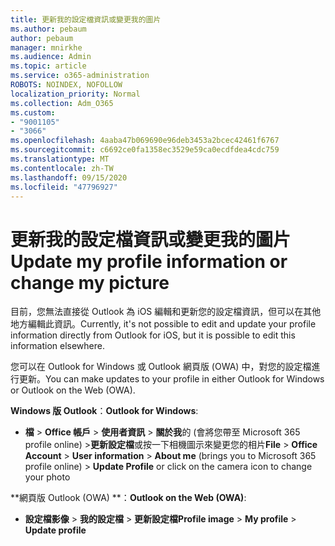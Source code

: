 ```yaml
---
title: 更新我的設定檔資訊或變更我的圖片
ms.author: pebaum
author: pebaum
manager: mnirkhe
ms.audience: Admin
ms.topic: article
ms.service: o365-administration
ROBOTS: NOINDEX, NOFOLLOW
localization_priority: Normal
ms.collection: Adm_O365
ms.custom:
- "9001105"
- "3066"
ms.openlocfilehash: 4aaba47b069690e96deb3453a2bcec42461f6767
ms.sourcegitcommit: c6692ce0fa1358ec3529e59ca0ecdfdea4cdc759
ms.translationtype: MT
ms.contentlocale: zh-TW
ms.lasthandoff: 09/15/2020
ms.locfileid: "47796927"
---
```

# <a name="update-my-profile-information-or-change-my-picture"></a><span data-ttu-id="426e3-102">更新我的設定檔資訊或變更我的圖片</span><span class="sxs-lookup"><span data-stu-id="426e3-102">Update my profile information or change my picture</span></span>

<span data-ttu-id="426e3-103">目前，您無法直接從 Outlook 為 iOS 編輯和更新您的設定檔資訊，但可以在其他地方編輯此資訊。</span><span class="sxs-lookup"><span data-stu-id="426e3-103">Currently, it's not possible to edit and update your profile information directly from Outlook for iOS, but it is possible to edit this information elsewhere.</span></span> 

<span data-ttu-id="426e3-104">您可以在 Outlook for Windows 或 Outlook 網頁版 (OWA) 中，對您的設定檔進行更新。</span><span class="sxs-lookup"><span data-stu-id="426e3-104">You can make updates to your profile in either Outlook for Windows or Outlook on the Web (OWA).</span></span> 

<span data-ttu-id="426e3-105">**Windows 版 Outlook**：</span><span class="sxs-lookup"><span data-stu-id="426e3-105">**Outlook for Windows**:</span></span> 

- <span data-ttu-id="426e3-106">**檔**  > **Office 帳戶**  > **使用者資訊**  > **關於我**的 (會將您帶至 Microsoft 365 profile online) >**更新設定檔**或按一下相機圖示來變更您的相片</span><span class="sxs-lookup"><span data-stu-id="426e3-106">**File** > **Office Account** > **User information** > **About me** (brings you to Microsoft 365 profile online) > **Update Profile** or click on the camera icon to change your photo</span></span>  
  
<span data-ttu-id="426e3-107">\*\*網頁版 Outlook (OWA) \*\*：</span><span class="sxs-lookup"><span data-stu-id="426e3-107">**Outlook on the Web (OWA)**:</span></span> 

- <span data-ttu-id="426e3-108">**設定檔影像**  > **我的設定檔**  > **更新設定檔**</span><span class="sxs-lookup"><span data-stu-id="426e3-108">**Profile image** > **My profile** > **Update profile**</span></span>
